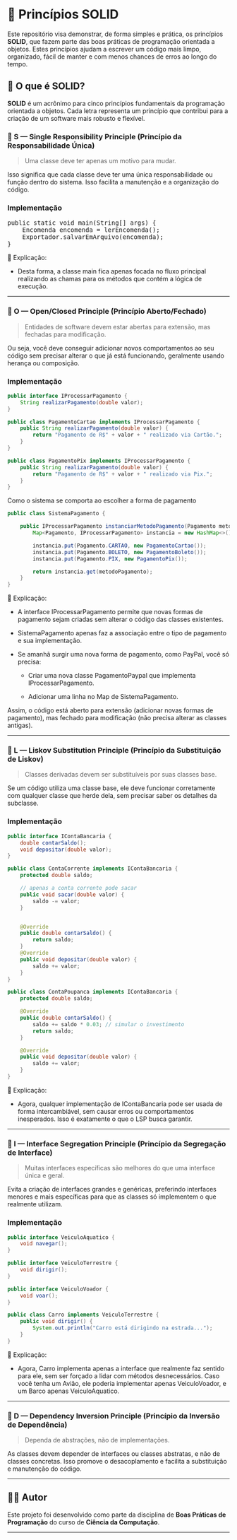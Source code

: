 # 🧱 Princípios SOLID

Este repositório visa demonstrar, de forma simples e prática, os princípios **SOLID**, que fazem parte das boas práticas de programação orientada a objetos. Estes princípios ajudam a escrever um código mais limpo, organizado, fácil de manter e com menos chances de erros ao longo do tempo.

## 📌 O que é SOLID?

**SOLID** é um acrônimo para cinco princípios fundamentais da programação orientada a objetos. Cada letra representa um princípio que contribui para a criação de um software mais robusto e flexível.

### 🔹 S — Single Responsibility Principle (Princípio da Responsabilidade Única)

> Uma classe deve ter apenas um motivo para mudar.

Isso significa que cada classe deve ter uma única responsabilidade ou função dentro do sistema. Isso facilita a manutenção e a organização do código.

### Implementação
<pre>
public static void main(String[] args) {
    Encomenda encomenda = lerEncomenda();
    Exportador.salvarEmArquivo(encomenda);
}
</pre>

🧠 Explicação:
- Desta forma, a classe main fica apenas focada no fluxo principal realizando as chamas para os métodos que contém a lógica de execução.

--- 

### 🔹 O — Open/Closed Principle (Princípio Aberto/Fechado)

> Entidades de software devem estar abertas para extensão, mas fechadas para modificação.

Ou seja, você deve conseguir adicionar novos comportamentos ao seu código sem precisar alterar o que já está funcionando, geralmente usando herança ou composição.

### Implementação
```java
public interface IProcessarPagamento {
    String realizarPagamento(double valor);
}

public class PagamentoCartao implements IProcessarPagamento {
    public String realizarPagamento(double valor) {
        return "Pagamento de R$" + valor + " realizado via Cartão.";
    }
}

public class PagamentoPix implements IProcessarPagamento {
    public String realizarPagamento(double valor) {
        return "Pagamento de R$" + valor + " realizado via Pix.";
    }
}
```

Como o sistema se comporta ao escolher a forma de pagamento
```java
public class SistemaPagamento {

    public IProcessarPagamento instanciarMetodoPagamento(Pagamento metodoPagamento) {
        Map<Pagamento, IProcessarPagamento> instancia = new HashMap<>();

        instancia.put(Pagamento.CARTAO, new PagamentoCartao());
        instancia.put(Pagamento.BOLETO, new PagamentoBoleto());
        instancia.put(Pagamento.PIX, new PagamentoPix());

        return instancia.get(metodoPagamento);
    }
}
```


🧠 Explicação:
- A interface IProcessarPagamento permite que novas formas de pagamento sejam criadas sem alterar o código das classes existentes.

- SistemaPagamento apenas faz a associação entre o tipo de pagamento e sua implementação.

- Se amanhã surgir uma nova forma de pagamento, como PayPal, você só precisa:

  - Criar uma nova classe PagamentoPaypal que implementa IProcessarPagamento.

  - Adicionar uma linha no Map de SistemaPagamento.

Assim, o código está aberto para extensão (adicionar novas formas de pagamento), mas fechado para modificação (não precisa alterar as classes antigas).

--- 

### 🔹 L — Liskov Substitution Principle (Princípio da Substituição de Liskov)

> Classes derivadas devem ser substituíveis por suas classes base.

Se um código utiliza uma classe base, ele deve funcionar corretamente com qualquer classe que herde dela, sem precisar saber os detalhes da subclasse.

### Implementação
```java
public interface IContaBancaria {
    double contarSaldo();
    void depositar(double valor);
}

public class ContaCorrente implements IContaBancaria {
    protected double saldo;

    // apenas a conta corrente pode sacar
    public void sacar(double valor) {
        saldo -= valor;
    }


    @Override
    public double contarSaldo() {
        return saldo;
    }
    @Override
    public void depositar(double valor) {
        saldo += valor;
    }
}

public class ContaPoupanca implements IContaBancaria {
    protected double saldo;

    @Override
    public double contarSaldo() {
        saldo += saldo * 0.03; // simular o investimento
        return saldo;
    }

    @Override
    public void depositar(double valor) {
        saldo += valor;
    }
}

```

🧠 Explicação:
- Agora, qualquer implementação de IContaBancaria pode ser usada de forma intercambiável, sem causar erros ou comportamentos inesperados. 
Isso é exatamente o que o LSP busca garantir.

--- 

### 🔹 I — Interface Segregation Principle (Princípio da Segregação de Interface)

> Muitas interfaces específicas são melhores do que uma interface única e geral.

Evita a criação de interfaces grandes e genéricas, preferindo interfaces menores e mais específicas para que as classes só implementem o que realmente utilizam.

### Implementação
```java
public interface VeiculoAquatico {
    void navegar();
}

public interface VeiculoTerrestre {
    void dirigir();
}

public interface VeiculoVoador {
    void voar();
}

public class Carro implements VeiculoTerrestre {
    public void dirigir() {
        System.out.println("Carro está dirigindo na estrada...");
    }
}


```

🧠 Explicação:
- Agora, Carro implementa apenas a interface que realmente faz sentido para ele, sem ser forçado a lidar com métodos 
desnecessários. Caso você tenha um Avião, ele poderia implementar apenas VeiculoVoador, e um Barco apenas VeiculoAquatico.

---

### 🔹 D — Dependency Inversion Principle (Princípio da Inversão de Dependência)

> Dependa de abstrações, não de implementações.

As classes devem depender de interfaces ou classes abstratas, e não de classes concretas. Isso promove o desacoplamento e facilita a substituição e manutenção do código.

---

## 👨‍💻 Autor

Este projeto foi desenvolvido como parte da disciplina de **Boas Práticas de Programação** do curso de **Ciência da Computação**.

---
